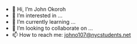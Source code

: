 - 👋 Hi, I’m John Okoroh
- 👀 I’m interested in ...
- 🌱 I’m currently learning ...
- 💞️ I’m looking to collaborate on ...
- 📫 How to reach me: johno107@nycstudents.net

<!---
JohnO107/JohnO107 is a ✨ special ✨ repository because its `README.md` (this file) appears on your GitHub profile.
You can click the Preview link to take a look at your changes.
--->
